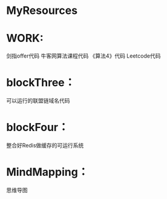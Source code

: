 # MyResources
# WORK:
剑指offer代码
牛客网算法课程代码
《算法4》代码
Leetcode代码
# blockThree：
可以运行的联盟链域名代码
# blockFour：
整合好Redis做缓存的可运行系统
# MindMapping：
思维导图
